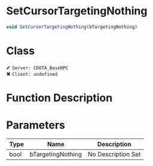 # SetCursorTargetingNothing
```js
void SetCursorTargetingNothing(bTargetingNothing)
```
# Class
✔ `Server: CDOTA_BaseNPC`  
✖ `Client: undefined`  

# Function Description

# Parameters
Type|Name|Description
--|--|--
bool|bTargetingNothing|No Description Set
